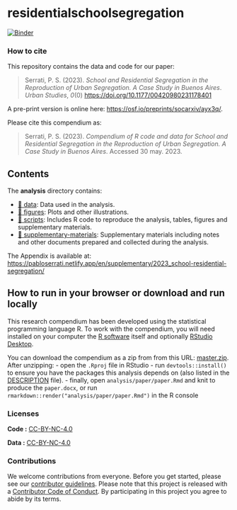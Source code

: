 
# residentialschoolsegregation

[![Binder](https://mybinder.org/badge_logo.svg)](https://mybinder.org/v2/gh/estedeahora/residentialschoolsegregation/main?urlpath=rstudio)

### How to cite

This repository contains the data and code for our paper:

> Serrati, P. S. (2023). *School and Residential Segregation in the
> Reproduction of Urban Segregation. A Case Study in Buenos Aires*.
> *Urban Studies*, *0*(0) <https://doi.org/10.1177/00420980231178401>

A pre-print version is online here:
<https://osf.io/preprints/socarxiv/ayx3q/>.

Please cite this compendium as:

> Serrati, P. S. (2023). *Compendium of R code and data for School and
> Residential Segregation in the Reproduction of Urban Segregation. A
> Case Study in Buenos Aires*. Accessed 30 may. 2023.

## Contents

The **analysis** directory contains:

- [:file_folder: data](/analysis/data): Data used in the analysis.
- [:file_folder: figures](/analysis/figures): Plots and other
  illustrations.
- [:file_folder: scripts](/analysis/scripts): Includes R code to
  reproduce the analysis, tables, figures and supplementary materials.
- [:file_folder:
  supplementary-materials](/analysis/supplementary-materials):
  Supplementary materials including notes and other documents prepared
  and collected during the analysis.

The Appendix is available at:
<https://pabloserrati.netlify.app/en/supplementary/2023_school-residential-segregation/>

## How to run in your browser or download and run locally

This research compendium has been developed using the statistical
programming language R. To work with the compendium, you will need
installed on your computer the [R
software](https://cloud.r-project.org/) itself and optionally [RStudio
Desktop](https://rstudio.com/products/rstudio/download/).

You can download the compendium as a zip from from this URL:
[master.zip](/archive/master.zip). After unzipping: - open the `.Rproj`
file in RStudio - run `devtools::install()` to ensure you have the
packages this analysis depends on (also listed in the
[DESCRIPTION](/DESCRIPTION) file). - finally, open
`analysis/paper/paper.Rmd` and knit to produce the `paper.docx`, or run
`rmarkdown::render("analysis/paper/paper.Rmd")` in the R console

### Licenses

<!-- **Text and figures :**  [CC-BY-4.0](http://creativecommons.org/licenses/by/4.0/) -->

**Code :**
[CC-BY-NC-4.0](http://creativecommons.org/licenses/by-nc/4.0/)

**Data :**
[CC-BY-NC-4.0](http://creativecommons.org/licenses/by-nc/4.0/)

### Contributions

We welcome contributions from everyone. Before you get started, please
see our [contributor guidelines](CONTRIBUTING.md). Please note that this
project is released with a [Contributor Code of Conduct](CONDUCT.md). By
participating in this project you agree to abide by its terms.
